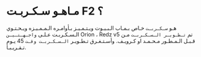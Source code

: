 # مـاهـو سـكـربـت F2 ؟
هـو `سـكـربـت` خـاص بـمـاب الـبـيـوت ويـتـمـيـز بـأوامـره الـمـمـيـزه ويـحـتـوي الـسـكـربـت عـلـى `واجـهـتـيـن` Orion ، Redz v5 
تم `تـطـويـر الـسـكـربـت` مـن قـبـل الـمـطـور مـحـمـد او كـرويـف. 
وأسـتـغـرق تـطـويـر `الـسـكـربـت وقـت` 45 يـوم تـقـريـبـأ. 
